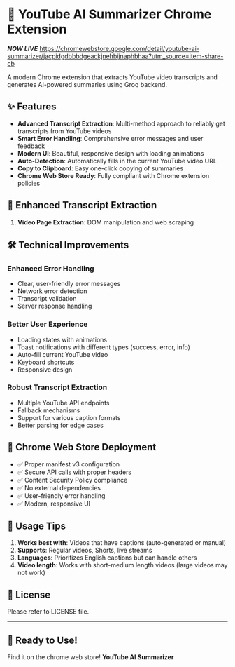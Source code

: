 # 🎥 YouTube AI Summarizer Chrome Extension 
***NOW LIVE***
https://chromewebstore.google.com/detail/youtube-ai-summarizer/jacpidgdbbbdgeackjnehbijnaphbhaa?utm_source=item-share-cb 

A modern Chrome extension that extracts YouTube video transcripts and generates AI-powered summaries using Groq backend. 

## ✨ Features

- **Advanced Transcript Extraction**: Multi-method approach to reliably get transcripts from YouTube videos
- **Smart Error Handling**: Comprehensive error messages and user feedback
- **Modern UI**: Beautiful, responsive design with loading animations
- **Auto-Detection**: Automatically fills in the current YouTube video URL
- **Copy to Clipboard**: Easy one-click copying of summaries
- **Chrome Web Store Ready**: Fully compliant with Chrome extension policies

## 🚀 Enhanced Transcript Extraction

1. **Video Page Extraction**: DOM manipulation and web scraping


## 🛠️ Technical Improvements

### Enhanced Error Handling
- Clear, user-friendly error messages
- Network error detection
- Transcript validation
- Server response handling

### Better User Experience
- Loading states with animations
- Toast notifications with different types (success, error, info)
- Auto-fill current YouTube video
- Keyboard shortcuts
- Responsive design

### Robust Transcript Extraction
- Multiple YouTube API endpoints
- Fallback mechanisms
- Support for various caption formats
- Better parsing for edge cases

## 🚀 Chrome Web Store Deployment
- ✅ Proper manifest v3 configuration
- ✅ Secure API calls with proper headers
- ✅ Content Security Policy compliance
- ✅ No external dependencies
- ✅ User-friendly error handling
- ✅ Modern, responsive UI

## 🎯 Usage Tips

1. **Works best with**: Videos that have captions (auto-generated or manual)
2. **Supports**: Regular videos, Shorts, live streams
3. **Languages**: Prioritizes English captions but can handle others
4. **Video length**: Works with short-medium length videos (large videos may not work)

## 📄 License

Please refer to LICENSE file.

---

## 🎉 Ready to Use!
Find it on the chrome web store! **YouTube AI Summarizer**
